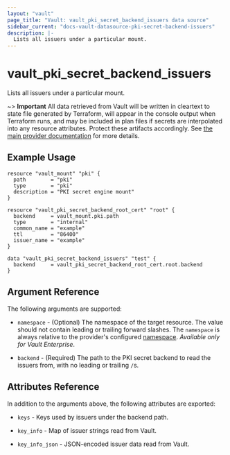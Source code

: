 ```yaml
---
layout: "vault"
page_title: "Vault: vault_pki_secret_backend_issuers data source"
sidebar_current: "docs-vault-datasource-pki-secret-backend-issuers"
description: |-
  Lists all issuers under a particular mount.
---
```


# vault\_pki\_secret\_backend\_issuers

Lists all issuers under a particular mount.

~> **Important** All data retrieved from Vault will be
written in cleartext to state file generated by Terraform, will appear in
the console output when Terraform runs, and may be included in plan files
if secrets are interpolated into any resource attributes.
Protect these artifacts accordingly. See
[the main provider documentation](../index.html)
for more details.

## Example Usage

```hcl
resource "vault_mount" "pki" {
  path        = "pki"
  type        = "pki"
  description = "PKI secret engine mount"
}

resource "vault_pki_secret_backend_root_cert" "root" {
  backend     = vault_mount.pki.path
  type        = "internal"
  common_name = "example"
  ttl         = "86400"
  issuer_name = "example"
}

data "vault_pki_secret_backend_issuers" "test" {
  backend     = vault_pki_secret_backend_root_cert.root.backend
}
```

## Argument Reference

The following arguments are supported:

* `namespace` - (Optional) The namespace of the target resource.
  The value should not contain leading or trailing forward slashes.
  The `namespace` is always relative to the provider's configured [namespace](/docs/providers/vault#namespace).
  *Available only for Vault Enterprise*.

* `backend` - (Required) The path to the PKI secret backend to
  read the issuers from, with no leading or trailing `/`s.

## Attributes Reference

In addition to the arguments above, the following attributes are exported:

* `keys` - Keys used by issuers under the backend path.

* `key_info` - Map of issuer strings read from Vault.

* `key_info_json` - JSON-encoded issuer data read from Vault.


